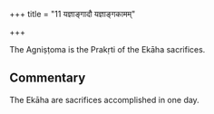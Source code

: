 +++
title = "11 यज्ञाङ्गादौ यज्ञाङ्गकामम्"

+++

The Agniṣṭoma is the Prakṛti of the Ekāha sacrifices.

## Commentary

The Ekāha are sacrifices accomplished in one day.



